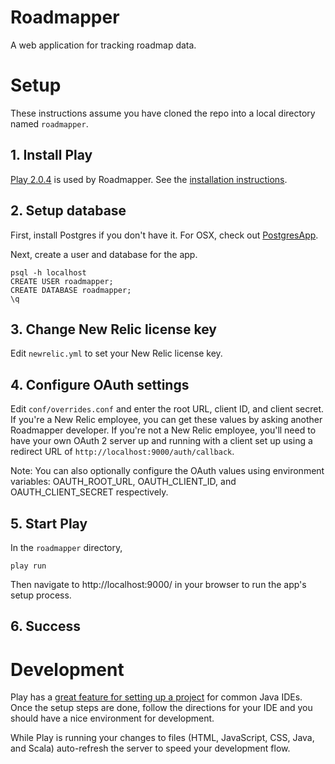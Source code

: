 # Roadmapper

A web application for tracking roadmap data.

# Setup

These instructions assume you have cloned the repo into a local directory named `roadmapper`.

## 1. Install Play

[Play 2.0.4](http://www.playframework.com/download) is used by Roadmapper.
See the [installation instructions](http://www.playframework.com/documentation/2.0.4/Installing).

## 2. Setup database

First, install Postgres if you don't have it. For OSX, check out [PostgresApp](http://postgresapp.com/documentation).

Next, create a user and database for the app.

    psql -h localhost
    CREATE USER roadmapper;
    CREATE DATABASE roadmapper;
    \q

## 3. Change New Relic license key

Edit `newrelic.yml` to set your New Relic license key.

## 4. Configure OAuth settings

Edit `conf/overrides.conf` and enter the root URL, client ID, and client secret. If you're a New Relic employee, you can get these values by asking another Roadmapper developer. If you're not a New Relic employee, you'll need to have your own OAuth 2 server up and running with a client set up using a redirect URL of `http://localhost:9000/auth/callback`.

Note: You can also optionally configure the OAuth values using environment variables: OAUTH_ROOT_URL, OAUTH_CLIENT_ID, and OAUTH_CLIENT_SECRET respectively.

## 5. Start Play

In the `roadmapper` directory,

    play run

Then navigate to http://localhost:9000/ in your browser to run the app's setup process.

## 6. Success

# Development

Play has a [great feature for setting up a project](http://www.playframework.com/documentation/2.0/IDE) for common Java IDEs. Once the setup steps are done, follow the directions for your IDE and you should have a nice environment for development.

While Play is running your changes to files (HTML, JavaScript, CSS, Java, and Scala) auto-refresh the server to speed your development flow.

